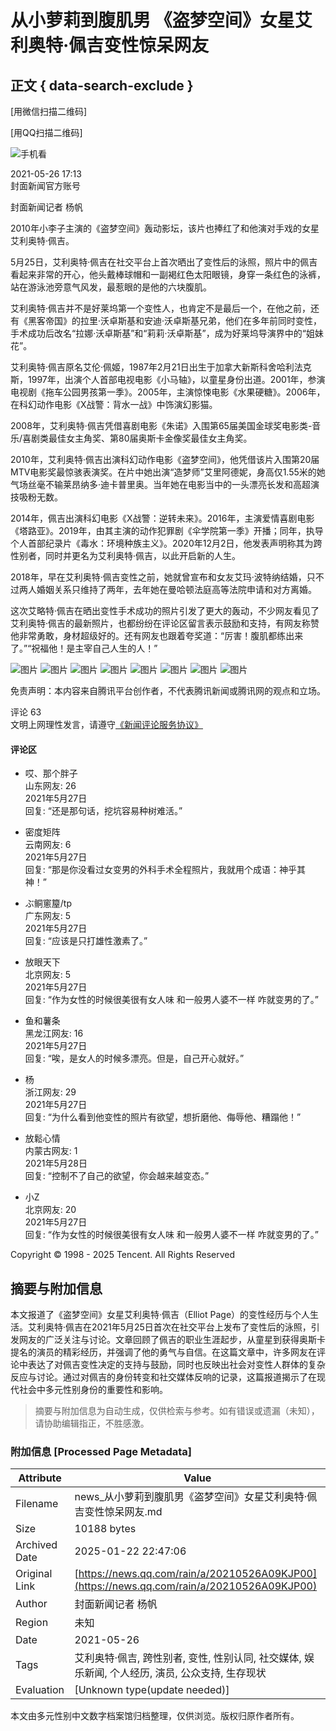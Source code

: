 # 从小萝莉到腹肌男 《盗梦空间》女星艾利奥特·佩吉变性惊呆网友

## 正文 { data-search-exclude }


[用微信扫描二维码]

[用QQ扫描二维码]

![手机看](https://inews.gtimg.com/newsapp_bt/0/0522140926837_6113/0)

2021-05-26 17:13  
封面新闻官方账号  

封面新闻记者 杨帆  

2010年小李子主演的《盗梦空间》轰动影坛，该片也捧红了和他演对手戏的女星艾利奥特·佩吉。

5月25日，艾利奥特·佩吉在社交平台上首次晒出了变性后的泳照，照片中的佩吉看起来非常的开心，他头戴棒球帽和一副褐红色太阳眼镜，身穿一条红色的泳裤，站在游泳池旁意气风发，最惹眼的是他的六块腹肌。

艾利奥特·佩吉并不是好莱坞第一个变性人，也肯定不是最后一个，在他之前，还有《黑客帝国》的拉里·沃卓斯基和安迪·沃卓斯基兄弟，他们在多年前同时变性，手术成功后改名“拉娜·沃卓斯基”和“莉莉·沃卓斯基”，成为好莱坞导演界中的“姐妹花”。

艾利奥特·佩吉原名艾伦·佩姬，1987年2月21日出生于加拿大新斯科舍哈利法克斯，1997年，出演个人首部电视电影《小马轴》，以童星身份出道。2001年，参演电视剧《拖车公园男孩第一季》。2005年，主演惊悚电影《水果硬糖》。2006年，在科幻动作电影《X战警：背水一战》中饰演幻影猫。

2008年，艾利奥特·佩吉凭借喜剧电影《朱诺》入围第65届美国金球奖电影类-音乐/喜剧类最佳女主角奖、第80届奥斯卡金像奖最佳女主角奖。

2010年，艾利奥特·佩吉出演科幻动作电影《盗梦空间》，他凭借该片入围第20届MTV电影奖最惊骇表演奖。在片中她出演“造梦师”艾里阿德妮，身高仅1.55米的她气场丝毫不输莱昂纳多·迪卡普里奥。当年她在电影当中的一头漂亮长发和高超演技吸粉无数。

2014年，佩吉出演科幻电影《X战警：逆转未来》。2016年，主演爱情喜剧电影《塔路亚》。2019年，由其主演的动作犯罪剧《伞学院第一季》开播；同年，执导个人首部纪录片《毒水：环境种族主义》。2020年12月2日，他发表声明称其为跨性别者，同时并更名为艾利奥特·佩吉，以此开启新的人生。

2018年，早在艾利奥特·佩吉变性之前，她就曾宣布和女友艾玛·波特纳结婚，只不过两人婚姻关系只维持了两年，去年她在曼哈顿法庭高等法院申请和对方离婚。

这次艾略特·佩吉在晒出变性手术成功的照片引发了更大的轰动，不少网友看见了艾利奥特·佩吉的最新照片，也都纷纷在评论区留言表示鼓励和支持，有网友称赞他非常勇敢，身材超级好的。还有网友也跟着夸奖道：“厉害！腹肌都练出来了。”“祝福他！是主宰自己人生的人！”

![图片](http://inews.gtimg.com/newsapp_bt/0/13571546663/641)
![图片](http://inews.gtimg.com/newsapp_bt/0/13571546664/1000)
![图片](http://inews.gtimg.com/newsapp_bt/0/13571546665/641)
![图片](http://inews.gtimg.com/newsapp_bt/0/13571546667/641)
![图片](http://inews.gtimg.com/newsapp_bt/0/13571546668/641)
![图片](http://inews.gtimg.com/newsapp_bt/0/13571546669/641)
![图片](http://inews.gtimg.com/newsapp_bt/0/13571546670/641)
![图片](http://inews.gtimg.com/newsapp_bt/0/13571546671/641)

免责声明：本内容来自腾讯平台创作者，不代表腾讯新闻或腾讯网的观点和立场。

评论 63  
文明上网理性发言，请遵守[《新闻评论服务协议》](https://new.qq.com/static/coralinfo.htm)

#### 评论区
- 哎、那个胖子  
  山东网友: 26  
  2021年5月27日  
  回复: “还是那句话，挖坑容易种树难活。”

- 密度矩阵  
  云南网友: 6  
  2021年5月27日  
  回复: “那是你没看过女变男的外科手术全程照片，我就用个成语：神乎其神！”

- ぶ鲖窻箼/tp  
  广东网友: 5  
  2021年5月27日  
  回复: “应该是只打雄性激素了。”

- 放眼天下  
  北京网友: 5  
  2021年5月27日  
  回复: “作为女性的时候很美很有女人味 和一般男人婆不一样 咋就变男的了。”

- 鱼和薯条  
  黑龙江网友: 16  
  2021年5月27日  
  回复: “唉，是女人的时候多漂亮。但是，自己开心就好。”

- 杨  
  浙江网友: 29  
  2021年5月27日  
  回复: “为什么看到他变性的照片有欲望，想折磨他、侮辱他、糟蹋他！”

- 放鬆心情  
  内蒙古网友: 1  
  2021年5月28日  
  回复: “控制不了自己的欲望，你会越来越变态。”

- 小Z  
  北京网友: 20  
  2021年5月27日  
  回复: “作为女性的时候很美很有女人味 和一般男人婆不一样 咋就变男的了。”

Copyright © 1998 - 2025 Tencent. All Rights Reserved
<!-- tcd_original_link https://news.qq.com/rain/a/20210526A09KJP00 -->


## 摘要与附加信息

<!-- tcd_abstract -->
本文报道了《盗梦空间》女星艾利奥特·佩吉（Elliot Page）的变性经历与个人生活。艾利奥特·佩吉在2021年5月25日首次在社交平台上发布了变性后的泳照，引发网友的广泛关注与讨论。文章回顾了佩吉的职业生涯起步，从童星到获得奥斯卡提名的演员的精彩经历，并强调了他的勇气与自信。在这篇文章中，许多网友在评论中表达了对佩吉变性决定的支持与鼓励，同时也反映出社会对变性人群体的复杂反应与讨论。通过对佩吉的身份转变和社交媒体反响的记录，这篇报道揭示了在现代社会中多元性别身份的重要性和影响。
<!-- tcd_abstract_end -->

> 摘要与附加信息为自动生成，仅供检索与参考。如有错误或遗漏（未知），请协助编辑指正，不胜感激。

### 附加信息 [Processed Page Metadata]

| Attribute       | Value                                  |
|-----------------|----------------------------------------|
| Filename        | news_从小萝莉到腹肌男《盗梦空间》女星艾利奥特·佩吉变性惊呆网友.md                             |
| Size            | 10188 bytes                           |
| Archived Date   | 2025-01-22 22:47:06                             |
| Original Link   | [https://news.qq.com/rain/a/20210526A09KJP00](https://news.qq.com/rain/a/20210526A09KJP00)                       |
| Author          | 封面新闻记者 杨帆                               |
| Region          | 未知                               |
| Date            | 2021-05-26                                 |
| Tags            | 艾利奥特·佩吉, 跨性别者, 变性, 性别认同, 社交媒体, 娱乐新闻, 个人经历, 演员, 公众支持, 生存现状                                 |
| Evaluation            | [Unknown type(update needed)]                                 |
<!-- tcd_table_end -->

本文由多元性别中文数字档案馆归档整理，仅供浏览。版权归原作者所有。
